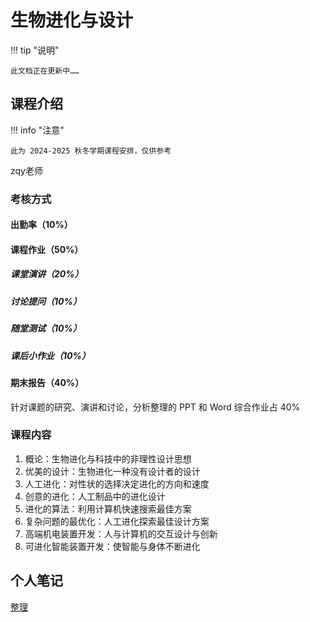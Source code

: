# 生物进化与设计

!!! tip "说明"

    此文档正在更新中……

## 课程介绍

!!! info "注意"

    此为 2024-2025 秋冬学期课程安排，仅供参考

zqy老师

### 考核方式

#### 出勤率（10%）

#### 课程作业（50%）

##### 课堂演讲（20%）

##### 讨论提问（10%）

##### 随堂测试（10%）

##### 课后小作业（10%）

#### 期末报告（40%）

针对课题的研究、演讲和讨论，分析整理的 PPT 和 Word 综合作业占 40%

### 课程内容

1. 概论：生物进化与科技中的非理性设计思想
2. 优美的设计：生物进化一种没有设计者的设计
3. 人工进化：对性状的选择决定进化的方向和速度
4. 创意的进化：人工制品中的进化设计
5. 进化的算法：利用计算机快速搜索最佳方案
6. 复杂问题的最优化：人工进化探索最佳设计方案
7. 高端机电装置开发：人与计算机的交互设计与创新
8. 可进化智能装置开发：使智能与身体不断进化

## 个人笔记

[整理](./doc.md)
